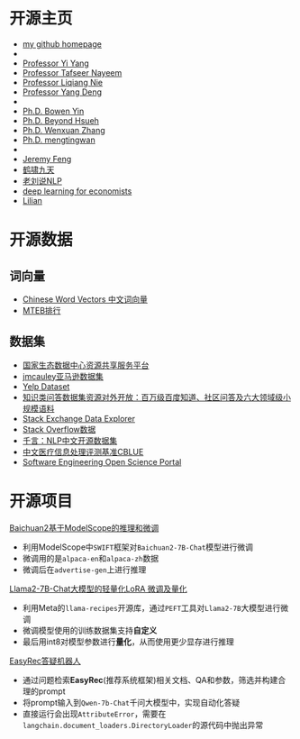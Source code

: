 # 开源主页

- [my github homepage](https://windbd.github.io/)
- 
- [Professor Yi Yang](https://yya518.github.io/)  
- [Professor Tafseer Nayeem](https://tafseer-nayeem.github.io/)
- [Professor Liqiang Nie](https://liqiangnie.github.io/)
- [Professor Yang Deng](https://dengyang17.github.io/)
- 
- [Ph.D. Bowen Yin](https://bowenyinis.github.io/)
- [Ph.D. Beyond Hsueh](https://amourwaltz.github.io/)
- [Ph.D. Wenxuan Zhang](https://isakzhang.github.io/)
- [Ph.D. mengtingwan](https://mengtingwan.github.io/)
- 
- [Jeremy Feng](https://jeremy-feng.github.io/)
- [鹤啸九天](https://wqw547243068.github.io/)  
- [老刘说NLP](https://liuhuanyong.github.io/)  
- [deep learning for economists](https://econdl.github.io/)
- [Lilian](https://lilianweng.github.io/)

# 开源数据
## 词向量
- [Chinese Word Vectors 中文词向量](https://github.com/Embedding/Chinese-Word-Vectors)
- [MTEB排行](https://huggingface.co/spaces/mteb/leaderboard)
## 数据集
- [国家生态数据中心资源共享服务平台](http://www.nesdc.org.cn/)
- [jmcauley亚马逊数据集](https://cseweb.ucsd.edu//~jmcauley/datasets.html)
- [Yelp Dataset](https://www.yelp.com/dataset)
- [知识类问答数据集资源对外开放：百万级百度知道、社区问答及六大领域级小规模语料](https://mp.weixin.qq.com/s/j8-4Z2bGgvvv_WSmPcJbsw)
- [Stack Exchange Data Explorer](https://data.stackexchange.com/)
- [Stack Overflow数据](https://archive.org/download/stackexchange)
- [千言：NLP中文开源数据集](https://www.luge.ai/#/)
- [中文医疗信息处理评测基准CBLUE](https://tianchi.aliyun.com/dataset/95414)
- [Software Engineering Open Science Portal](https://openscience.us/)
# 开源项目
[Baichuan2基于ModelScope的推理和微调](https://pai.console.aliyun.com/#/dsw-gallery/preview/deepLearning/nlp/baichuan2_modelscope)
- 利用ModelScope中`SWIFT`框架对`Baichuan2-7B-Chat`模型进行微调
- 微调用的是`alpaca-en`和`alpaca-zh`数据
- 微调后在`advertise-gen`上进行推理
  
[Llama2-7B-Chat大模型的轻量化LoRA 微调及量化](https://pai.console.aliyun.com/#/dsw-gallery/preview/deepLearning/nlp/llama2_lora)
- 利用Meta的`llama-recipes`开源库，通过`PEFT`工具对`Llama2-7B`大模型进行微调
- 微调模型使用的训练数据集支持**自定义**
- 最后用int8对模型参数进行**量化**，从而使用更少显存进行推理
  
[EasyRec答疑机器人](https://pai.console.aliyun.com/#/dsw-gallery/preview/aigcHackathon/EasyrecQaRobot)
  - 通过问题检索**EasyRec**(推荐系统框架)相关文档、QA和参数，筛选并构建合理的prompt
  - 将prompt输入到`Qwen-7b-Chat`千问大模型中，实现自动化答疑
  - 直接运行会出现`AttributeError`，需要在`langchain.document_loaders.DirectoryLoader`的源代码中抛出异常
